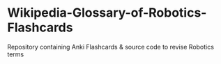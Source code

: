 # Wikipedia-Glossary-of-Robotics-Flashcards
Repository containing Anki Flashcards &amp; source code to revise Robotics terms
